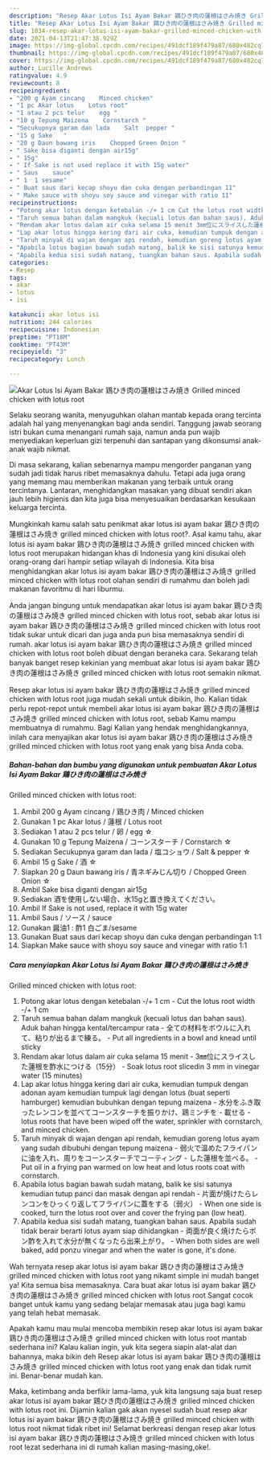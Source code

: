 ```yaml
---
description: "Resep Akar Lotus Isi Ayam Bakar 鶏ひき肉の蓮根はさみ焼き Grilled minced chicken with lotus root yang nikmat Untuk Jualan"
title: "Resep Akar Lotus Isi Ayam Bakar 鶏ひき肉の蓮根はさみ焼き Grilled minced chicken with lotus root yang nikmat Untuk Jualan"
slug: 1034-resep-akar-lotus-isi-ayam-bakar-grilled-minced-chicken-with-lotus-root-yang-nikmat-untuk-jualan
date: 2021-04-13T21:47:38.929Z
image: https://img-global.cpcdn.com/recipes/491dcf189f479a87/680x482cq70/akar-lotus-isi-ayam-bakar-鶏ひき肉の蓮根はさみ焼き-grilled-minced-chicken-with-lotus-root-foto-resep-utama.jpg
thumbnail: https://img-global.cpcdn.com/recipes/491dcf189f479a87/680x482cq70/akar-lotus-isi-ayam-bakar-鶏ひき肉の蓮根はさみ焼き-grilled-minced-chicken-with-lotus-root-foto-resep-utama.jpg
cover: https://img-global.cpcdn.com/recipes/491dcf189f479a87/680x482cq70/akar-lotus-isi-ayam-bakar-鶏ひき肉の蓮根はさみ焼き-grilled-minced-chicken-with-lotus-root-foto-resep-utama.jpg
author: Lucille Andrews
ratingvalue: 4.9
reviewcount: 8
recipeingredient:
- "200 g Ayam cincang    Minced chicken"
- "1 pc Akar lotus    Lotus root"
- "1 atau 2 pcs telur    egg "
- "10 g Tepung Maizena    Cornstarch "
- "Secukupnya garam dan lada    Salt  pepper "
- "15 g Sake   "
- "20 g Daun bawang iris    Chopped Green Onion "
- " Sake bisa diganti dengan air15g"
- " 15g"
- " If Sake is not used replace it with 15g water"
- " Saus    sauce"
- " 1  1 sesame"
- " Buat saus dari kecap shoyu dan cuka dengan perbandingan 11"
- " Make sauce with shoyu soy sauce and vinegar with ratio 11"
recipeinstructions:
- "Potong akar lotus dengan ketebalan -/+ 1 cm Cut the lotus root width -/+ 1 cm"
- "Taruh semua bahan dalam mangkuk (kecuali lotus dan bahan saus). Aduk bahan hingga kental/tercampur rata 全ての材料をボウルに入れて、粘りが出るまで練る。 Put all ingredients in a bowl and knead until sticky"
- "Rendam akar lotus dalam air cuka selama 15 menit 3㎜位にスライスした蓮根を酢水につける（15分） Soak lotus root sliced ​​in 3 mm in vinegar water (15 minutes)"
- "Lap akar lotus hingga kering dari air cuka, kemudian tumpuk dengan adonan ayam kemudian tumpuk lagi dengan lotus (buat seperti hamburger) kemudian bubuhkan dengan tepung maizena 水分をふき取ったレンコンを並べてコーンスターチを振りかけ、鶏ミンチを 載せる lotus roots that have been wiped off the water, sprinkler with cornstarch, and minced chicken."
- "Taruh minyak di wajan dengan api rendah, kemudian goreng lotus ayam yang sudah dibubuhi dengan tepung maizena 弱火で温めたフライパンに油を入れ、周りをコーンスターチでコーティング した蓮根を並べる。 Put oil in a frying pan warmed on low heat and lotus roots coat with cornstarch."
- "Apabila lotus bagian bawah sudah matang, balik ke sisi satunya kemudian tutup panci dan masak dengan api rendah 片面が焼けたらレンコンをひっくり返してフライパンに蓋をする（弱火） When one side is cooked, turn the lotus root over and cover the frying pan (low heat)."
- "Apabila kedua sisi sudah matang, tuangkan bahan saus. Apabila sudah tidak berair berarti lotus ayam siap dihidangkan 両面が良く焼けたらポン酢を入れて水分が無くなったら出来上がり。 When both sides are well baked, add ponzu vinegar and when the water is gone, it&#39;s done."
categories:
- Resep
tags:
- akar
- lotus
- isi

katakunci: akar lotus isi 
nutrition: 244 calories
recipecuisine: Indonesian
preptime: "PT18M"
cooktime: "PT43M"
recipeyield: "3"
recipecategory: Lunch

---
```



![Akar Lotus Isi Ayam Bakar 鶏ひき肉の蓮根はさみ焼き
Grilled minced chicken with lotus root](https://img-global.cpcdn.com/recipes/491dcf189f479a87/680x482cq70/akar-lotus-isi-ayam-bakar-鶏ひき肉の蓮根はさみ焼き-grilled-minced-chicken-with-lotus-root-foto-resep-utama.jpg)

Selaku seorang wanita, menyuguhkan olahan mantab kepada orang tercinta adalah hal yang menyenangkan bagi anda sendiri. Tanggung jawab seorang istri bukan cuma menangani rumah saja, namun anda pun wajib menyediakan keperluan gizi terpenuhi dan santapan yang dikonsumsi anak-anak wajib nikmat.

Di masa  sekarang, kalian sebenarnya mampu mengorder panganan yang sudah jadi tidak harus ribet memasaknya dahulu. Tetapi ada juga orang yang memang mau memberikan makanan yang terbaik untuk orang tercintanya. Lantaran, menghidangkan masakan yang dibuat sendiri akan jauh lebih higienis dan kita juga bisa menyesuaikan berdasarkan kesukaan keluarga tercinta. 



Mungkinkah kamu salah satu penikmat akar lotus isi ayam bakar 鶏ひき肉の蓮根はさみ焼き
grilled minced chicken with lotus root?. Asal kamu tahu, akar lotus isi ayam bakar 鶏ひき肉の蓮根はさみ焼き
grilled minced chicken with lotus root merupakan hidangan khas di Indonesia yang kini disukai oleh orang-orang dari hampir setiap wilayah di Indonesia. Kita bisa menghidangkan akar lotus isi ayam bakar 鶏ひき肉の蓮根はさみ焼き
grilled minced chicken with lotus root olahan sendiri di rumahmu dan boleh jadi makanan favoritmu di hari liburmu.

Anda jangan bingung untuk mendapatkan akar lotus isi ayam bakar 鶏ひき肉の蓮根はさみ焼き
grilled minced chicken with lotus root, sebab akar lotus isi ayam bakar 鶏ひき肉の蓮根はさみ焼き
grilled minced chicken with lotus root tidak sukar untuk dicari dan juga anda pun bisa memasaknya sendiri di rumah. akar lotus isi ayam bakar 鶏ひき肉の蓮根はさみ焼き
grilled minced chicken with lotus root boleh dibuat dengan beraneka cara. Sekarang telah banyak banget resep kekinian yang membuat akar lotus isi ayam bakar 鶏ひき肉の蓮根はさみ焼き
grilled minced chicken with lotus root semakin nikmat.

Resep akar lotus isi ayam bakar 鶏ひき肉の蓮根はさみ焼き
grilled minced chicken with lotus root juga mudah sekali untuk dibikin, lho. Kalian tidak perlu repot-repot untuk membeli akar lotus isi ayam bakar 鶏ひき肉の蓮根はさみ焼き
grilled minced chicken with lotus root, sebab Kamu mampu membuatnya di rumahmu. Bagi Kalian yang hendak menghidangkannya, inilah cara menyajikan akar lotus isi ayam bakar 鶏ひき肉の蓮根はさみ焼き
grilled minced chicken with lotus root yang enak yang bisa Anda coba.

<!--inarticleads1-->

##### Bahan-bahan dan bumbu yang digunakan untuk pembuatan Akar Lotus Isi Ayam Bakar 鶏ひき肉の蓮根はさみ焼き
Grilled minced chicken with lotus root:

1. Ambil 200 g Ayam cincang / 鶏ひき肉 / Minced chicken
1. Gunakan 1 pc Akar lotus / 蓮根 / Lotus root
1. Sediakan 1 atau 2 pcs telur / 卵 / egg ☆
1. Gunakan 10 g Tepung Maizena / コーンスターチ / Cornstarch ☆
1. Sediakan Secukupnya garam dan lada / 塩コショウ / Salt &amp; pepper ☆
1. Ambil 15 g Sake / 酒 ☆
1. Siapkan 20 g Daun bawang iris / 青ネギみじん切り / Chopped Green Onion ☆
1. Ambil  Sake bisa diganti dengan air15g
1. Sediakan  酒を使用しない場合、水15gと置き換えてください。
1. Ambil  If Sake is not used, replace it with 15g water
1. Ambil  Saus / ソース / sauce
1. Gunakan  醤油1 : 酢1 白ごま/sesame
1. Gunakan  Buat saus dari kecap shoyu dan cuka dengan perbandingan 1:1
1. Siapkan  Make sauce with shoyu soy sauce and vinegar with ratio 1:1




<!--inarticleads2-->

##### Cara menyiapkan Akar Lotus Isi Ayam Bakar 鶏ひき肉の蓮根はさみ焼き
Grilled minced chicken with lotus root:

1. Potong akar lotus dengan ketebalan -/+ 1 cm - Cut the lotus root width -/+ 1 cm
1. Taruh semua bahan dalam mangkuk (kecuali lotus dan bahan saus). Aduk bahan hingga kental/tercampur rata - 全ての材料をボウルに入れて、粘りが出るまで練る。 - Put all ingredients in a bowl and knead until sticky
1. Rendam akar lotus dalam air cuka selama 15 menit - 3㎜位にスライスした蓮根を酢水につける（15分） - Soak lotus root sliced ​​in 3 mm in vinegar water (15 minutes)
1. Lap akar lotus hingga kering dari air cuka, kemudian tumpuk dengan adonan ayam kemudian tumpuk lagi dengan lotus (buat seperti hamburger) kemudian bubuhkan dengan tepung maizena - 水分をふき取ったレンコンを並べてコーンスターチを振りかけ、鶏ミンチを - 載せる - lotus roots that have been wiped off the water, sprinkler with cornstarch, and minced chicken.
1. Taruh minyak di wajan dengan api rendah, kemudian goreng lotus ayam yang sudah dibubuhi dengan tepung maizena - 弱火で温めたフライパンに油を入れ、周りをコーンスターチでコーティング - した蓮根を並べる。 - Put oil in a frying pan warmed on low heat and lotus roots coat with cornstarch.
1. Apabila lotus bagian bawah sudah matang, balik ke sisi satunya kemudian tutup panci dan masak dengan api rendah - 片面が焼けたらレンコンをひっくり返してフライパンに蓋をする（弱火） - When one side is cooked, turn the lotus root over and cover the frying pan (low heat).
1. Apabila kedua sisi sudah matang, tuangkan bahan saus. Apabila sudah tidak berair berarti lotus ayam siap dihidangkan - 両面が良く焼けたらポン酢を入れて水分が無くなったら出来上がり。 - When both sides are well baked, add ponzu vinegar and when the water is gone, it&#39;s done.




Wah ternyata resep akar lotus isi ayam bakar 鶏ひき肉の蓮根はさみ焼き
grilled minced chicken with lotus root yang nikamt simple ini mudah banget ya! Kita semua bisa memasaknya. Cara buat akar lotus isi ayam bakar 鶏ひき肉の蓮根はさみ焼き
grilled minced chicken with lotus root Sangat cocok banget untuk kamu yang sedang belajar memasak atau juga bagi kamu yang telah hebat memasak.

Apakah kamu mau mulai mencoba membikin resep akar lotus isi ayam bakar 鶏ひき肉の蓮根はさみ焼き
grilled minced chicken with lotus root mantab sederhana ini? Kalau kalian ingin, yuk kita segera siapin alat-alat dan bahannya, maka bikin deh Resep akar lotus isi ayam bakar 鶏ひき肉の蓮根はさみ焼き
grilled minced chicken with lotus root yang enak dan tidak rumit ini. Benar-benar mudah kan. 

Maka, ketimbang anda berfikir lama-lama, yuk kita langsung saja buat resep akar lotus isi ayam bakar 鶏ひき肉の蓮根はさみ焼き
grilled minced chicken with lotus root ini. Dijamin kalian gak akan nyesel sudah buat resep akar lotus isi ayam bakar 鶏ひき肉の蓮根はさみ焼き
grilled minced chicken with lotus root nikmat tidak ribet ini! Selamat berkreasi dengan resep akar lotus isi ayam bakar 鶏ひき肉の蓮根はさみ焼き
grilled minced chicken with lotus root lezat sederhana ini di rumah kalian masing-masing,oke!.

